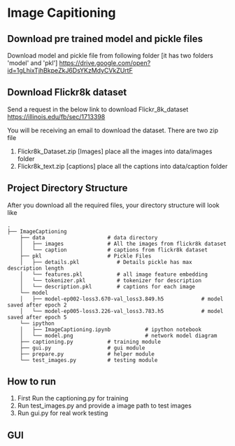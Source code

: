 # Image Capitioning

## Download pre trained model and pickle files
Download model and pickle file from following folder [it has two folders 'model' and 'pkl']
https://drive.google.com/open?id=1gLhixTjhBkpeZkJ6DsYKzMdyCVkZUrtF

## Download Flickr8k dataset
Send a request in the below link to download Flickr_8k_dataset
https://illinois.edu/fb/sec/1713398

You will be receiving an email to download the dataset. There are two zip file
1. Flickr8k_Dataset.zip [Images] place all the images into data/images folder
2. Flickr8k_text.zip [captions] place all the captions into data/caption folder

## Project Directory Structure
After you download all the required files, your directory structure will look like

    .
    ├── ImageCaptioning
        ├── data                    # data directory
        │   ├── images              # All the images from flickr8k dataset
        │   └── caption             # captions from flickr8k dataset
        ├── pkl                     # Pickle Files
        │   ├── details.pkl            # Details pickle has max description length
        │   └── features.pkl           # all image feature embedding
        │   └── tokenizer.pkl          # tokenizer for description
        │   └── description.pkl        # captions for each image
        └── model
        │   ├── model-ep002-loss3.670-val_loss3.849.h5            # model saved after epoch 2
        │   └── model-ep005-loss3.226-val_loss3.783.h5            # model saved after epoch 5
        └── ipython
        │   ├── ImageCaptioning.ipynb           # ipython notebook
        │   └── model.png                       # network model diagram
        ├── captioning.py           # training module
        ├── gui.py                  # gui module
        ├── prepare.py              # helper module
        └── test_images.py          # testing module


## How to run
1.  First Run the captioning.py for training
2.  Run test_images.py and provide a image path to test images
3.  Run gui.py for real work testing

## GUI 
